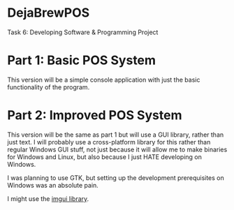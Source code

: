 # DejaBrewPOS
Task 6: Developing Software &amp; Programming Project

# Part 1: Basic POS System
This version will be a simple console application with just the basic functionality of the program.

# Part 2: Improved POS System
This version will be the same as part 1 but will use a GUI library, rather than just text.
I will probably use a cross-platform library for this rather than regular Windows GUI stuff,
not just because it will allow me to make binaries for Windows and Linux, but also because
I just HATE developing on Windows.

I was planning to use GTK, but setting up the development prerequisites on Windows was an absolute pain.

I might use the [imgui library](https://github.com/ocornut/imgui).
